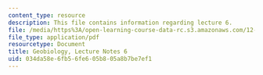 ```yaml
---
content_type: resource
description: This file contains information regarding lecture 6.
file: /media/https%3A/open-learning-course-data-rc.s3.amazonaws.com/12-007-geobiology-spring-2013/034da58e6fb56fe605b805a8b7be7ef1_MIT12_007S13_Lec6.pdf
file_type: application/pdf
resourcetype: Document
title: Geobiology, Lecture Notes 6
uid: 034da58e-6fb5-6fe6-05b8-05a8b7be7ef1
---
```

